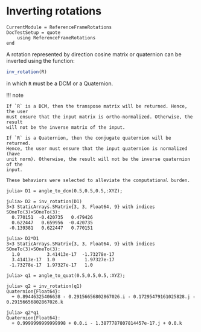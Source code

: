 Inverting rotations
===================

```@meta
CurrentModule = ReferenceFrameRotations
DocTestSetup = quote
    using ReferenceFrameRotations
end
```

A rotation represented by direction cosine matrix or quaternion can be inverted
using the function:

```julia
inv_rotation(R)
```

in which `R` must be a DCM or a Quaternion.

!!! note

    If `R` is a DCM, then the transpose matrix will be returned. Hence, the user
    must ensure that the input matrix is ortho-normalized. Otherwise, the result
    will not be the inverse matrix of the input.
    
    If `R` is a Quaternion, then the conjugate quaternion will be returned.
    Hence, the user must ensure that the input quaternion is normalized (have
    unit norm). Otherwise, the result will not be the inverse quaternion of the
    input.

    These behaviors were selected to alleviate the computational burden.


```jldoctest
julia> D1 = angle_to_dcm(0.5,0.5,0.5,:XYZ);

julia> D2 = inv_rotation(D1)
3×3 StaticArrays.SMatrix{3, 3, Float64, 9} with indices SOneTo(3)×SOneTo(3):
  0.770151  -0.420735   0.479426
  0.622447   0.659956  -0.420735
 -0.139381   0.622447   0.770151

julia> D2*D1
3×3 StaticArrays.SMatrix{3, 3, Float64, 9} with indices SOneTo(3)×SOneTo(3):
  1.0          3.41413e-17  -1.73278e-17
  3.41413e-17  1.0           1.97327e-17
 -1.73278e-17  1.97327e-17   1.0

julia> q1 = angle_to_quat(0.5,0.5,0.5,:XYZ);

julia> q2 = inv_rotation(q1)
Quaternion{Float64}:
  + 0.89446325406638 - 0.29156656802867026.i - 0.17295479161025828.j - 0.29156656802867026.k

julia> q2*q1
Quaternion{Float64}:
  + 0.9999999999999998 + 0.0.i - 1.3877787807814457e-17.j + 0.0.k
```
